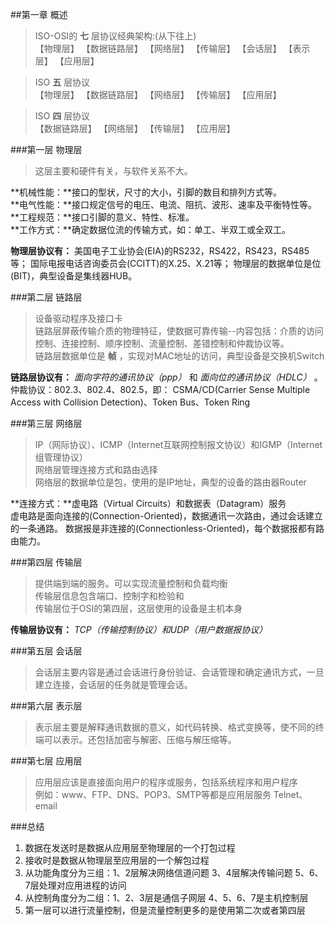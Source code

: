 ##第一章 概述
> ISO-OSI的 **七** 层协议经典架构:(从下往上)<br>
> 【物理层】 【数据链路层】 【网络层】 【传输层】 【会话层】 【表示层】 【应用层】

> ISO **五** 层协议<br>
> 【物理层】 【数据链路层】 【网络层】 【传输层】                       【应用层】

> ISO **四** 层协议<br>
>            【数据链路层】 【网络层】 【传输层】                       【应用层】

###第一层 物理层
> 这层主要和硬件有关，与软件关系不大。

**机械性能：**接口的型状，尺寸的大小，引脚的数目和排列方式等。<br>
**电气性能：**接口规定信号的电压、电流、阻抗、波形、速率及平衡特性等。<br>
**工程规范：**接口引脚的意义、特性、标准。<br>
**工作方式：**确定数据位流的传输方式，如：单工、半双工或全双工。<br>

**物理层协议有：**
美国电子工业协会(EIA)的RS232，RS422，RS423，RS485等；
国际电报电话咨询委员会(CCITT)的X.25、X.21等；
物理层的数据单位是位(BIT)，典型设备是集线器HUB。


###第二层 链路层
> 设备驱动程序及接口卡<br>
> 链路层屏蔽传输介质的物理特征，使数据可靠传输--内容包括：介质的访问控制、连接控制、顺序控制、流量控制、差错控制和仲裁协议等。<br>
> 链路层数据单位是 **帧** ，实现对MAC地址的访问，典型设备是交换机Switch

**链路层协议有：**
*面向字符的通讯协议（ppp）* 和 *面向位的通讯协议（HDLC）* 。<br>
仲裁协议：802.3、802.4、802.5，即：
 CSMA/CD(Carrier Sense Multiple Access with Collision Detection)、Token Bus、Token Ring


###第三层 网络层
> IP（网际协议）、ICMP（Internet互联网控制报文协议）和IGMP（Internet组管理协议）<br>
> 网络层管理连接方式和路由选择<br>
> 网络层的数据单位是包，使用的是IP地址，典型的设备的路由器Router

**连接方式：**虚电路（Virtual Circuits）和数据表（Datagram）服务<br>
虚电路是面向连接的(Connection-Oriented)，数据通讯一次路由，通过会话建立的一条通路。
数据报是非连接的(Connectionless-Oriented)，每个数据报都有路由能力。

###第四层 传输层
> 提供端到端的服务。可以实现流量控制和负载均衡<br>
> 传输层信息包含端口、控制字和检验和<br>
> 传输层位于OSI的第四层，这层使用的设备是主机本身

**传输层协议有：**
*TCP（传输控制协议）和UDP（用户数据报协议）*


###第五层 会话层
> 会话层主要内容是通过会话进行身份验证、会话管理和确定通讯方式，一旦建立连接，会话层的任务就是管理会话。

###第六层 表示层
> 表示层主要是解释通讯数据的意义，如代码转换、格式变换等，使不同的终端可以表示。还包括加密与解密、压缩与解压缩等。

###第七层 应用层
> 应用层应该是直接面向用户的程序或服务，包括系统程序和用户程序<br>
> 例如：www、FTP、DNS、POP3、SMTP等都是应用层服务 Telnet、email


###总结
1. 数据在发送时是数据从应用层至物理层的一个打包过程
2. 接收时是数据从物理层至应用层的一个解包过程
3. 从功能角度分为三组：1、2层解决网络信道问题  3、4层解决传输问题  5、6、7层处理对应用进程的访问
4. 从控制角度分为二组：1、2、3层是通信子网层   4、5、6、7是主机控制层
5. 第一层可以进行流量控制，但是流量控制更多的是使用第二次或者第四层
